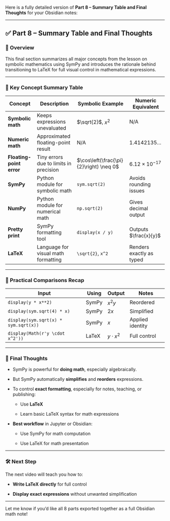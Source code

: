 Here is a fully detailed version of **Part 8 – Summary Table and Final Thoughts** for your Obsidian notes:

---

## ✅ Part 8 – Summary Table and Final Thoughts

### 📌 Overview

This final section summarizes all major concepts from the lesson on symbolic mathematics using SymPy and introduces the rationale behind transitioning to LaTeX for full visual control in mathematical expressions.

---

### 🧾 Key Concept Summary Table

|Concept|Description|Symbolic Example|Numeric Equivalent|
|---|---|---|---|
|**Symbolic math**|Keeps expressions unevaluated|$\sqrt{2}$, $x^2$|N/A|
|**Numeric math**|Approximated floating-point result|N/A|$1.4142135\ldots$|
|**Floating-point error**|Tiny errors due to limits in precision|$\cos\left(\frac{\pi}{2}\right) \neq 0$|$6.12 \times 10^{-17}$|
|**SymPy**|Python module for symbolic math|`sym.sqrt(2)`|Avoids rounding issues|
|**NumPy**|Python module for numerical math|`np.sqrt(2)`|Gives decimal output|
|**Pretty print**|SymPy formatting tool|`display(x / y)`|Outputs $\frac{x}{y}$|
|**LaTeX**|Language for visual math formatting|`\sqrt{2}`, `x^2`|Renders exactly as typed|

---

### 🔁 Practical Comparisons Recap

|Input|Using|Output|Notes|
|---|---|---|---|
|`display(y * x**2)`|SymPy|$x^2 y$|Reordered|
|`display(sym.sqrt(4) * x)`|SymPy|$2x$|Simplified|
|`display(sym.sqrt(x) * sym.sqrt(x))`|SymPy|$x$|Applied identity|
|`display(Math(r'y \cdot x^2'))`|LaTeX|$y \cdot x^2$|Full control|

---

### 🧠 Final Thoughts

- SymPy is powerful for **doing math**, especially algebraically.
    
- But SymPy automatically **simplifies** and **reorders** expressions.
    
- To control **exact formatting**, especially for notes, teaching, or publishing:
    
    - Use **LaTeX**
        
    - Learn basic LaTeX syntax for math expressions
        
- **Best workflow** in Jupyter or Obsidian:
    
    - Use SymPy for math computation
        
    - Use LaTeX for math presentation
        

---

### 🛠 Next Step

The next video will teach you how to:

- **Write LaTeX directly** for full control
    
- **Display exact expressions** without unwanted simplification
    

---

Let me know if you’d like all 8 parts exported together as a full Obsidian math note!